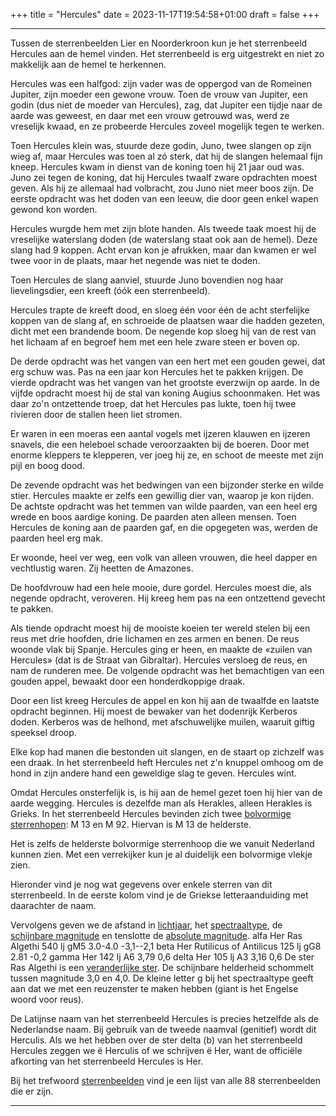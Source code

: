 +++
title = "Hercules"
date = 2023-11-17T19:54:58+01:00
draft = false
+++

---
Tussen de sterrenbeelden Lier en Noorderkroon kun je het sterrenbeeld
Hercules aan de hemel vinden. Het sterrenbeeld is erg uitgestrekt en
niet zo makkelijk aan de hemel te herkennen.

Hercules was een halfgod: zijn vader was de oppergod van de Romeinen
Jupiter, zijn moeder een gewone vrouw. Toen de vrouw van Jupiter, een
godin (dus niet de moeder van Hercules), zag, dat Jupiter een tijdje
naar de aarde was geweest, en daar met een vrouw getrouwd was, werd ze
vreselijk kwaad, en ze probeerde Hercules zoveel mogelijk tegen te
werken.

Toen Hercules klein was, stuurde deze godin, Juno, twee slangen op zijn
wieg af, maar Hercules was toen al zó sterk, dat hij de slangen helemaal
fijn kneep. Hercules kwam in dienst van de koning toen hij 21 jaar oud
was. Juno zei tegen de koning, dat hij Hercules twaalf zware opdrachten
moest geven. Als hij ze allemaal had volbracht, zou Juno niet meer boos
zijn. De eerste opdracht was het doden van een leeuw, die door geen
enkel wapen gewond kon worden.

Hercules wurgde hem met zijn blote handen. Als tweede taak moest hij de
vreselijke waterslang doden (de waterslang staat ook aan de hemel). Deze
slang had 9 koppen. Acht ervan kon je afrukken, maar dan kwamen er wel
twee voor in de plaats, maar het negende was niet te doden.

Toen Hercules de slang aanviel, stuurde Juno bovendien nog haar
lievelingsdier, een kreeft (óók een sterrenbeeld).

Hercules trapte de kreeft dood, en sloeg één voor één de acht
sterfelijke koppen van de slang af, en schroeide de plaatsen waar die
hadden gezeten, dicht met een brandende boom. De negende kop sloeg hij
van de rest van het lichaam af en begroef hem met een hele zware steen
er boven op.

De derde opdracht was het vangen van een hert met een gouden gewei, dat
erg schuw was. Pas na een jaar kon Hercules het te pakken krijgen. De
vierde opdracht was het vangen van het grootste everzwijn op aarde. In
de vijfde opdracht moest hij de stal van koning Augius schoonmaken. Het
was daar zo'n ontzettende troep, dat het Hercules pas lukte, toen hij
twee rivieren door de stallen heen liet stromen.

Er waren in een moeras een aantal vogels met ijzeren klauwen en ijzeren
snavels, die een heleboel schade veroorzaakten bij de boeren. Door met
enorme kleppers te klepperen, ver joeg hij ze, en schoot de meeste met
zijn pijl en boog dood.

De zevende opdracht was het bedwingen van een bijzonder sterke en wilde
stier. Hercules maakte er zelfs een gewillig dier van, waarop je kon
rijden. De achtste opdracht was het temmen van wilde paarden, van een
heel erg wrede en boos aardige koning. De paarden aten alleen mensen.
Toen Hercules de koning aan de paarden gaf, en die opgegeten was, werden
de paarden heel erg mak.

Er woonde, heel ver weg, een volk van alleen vrouwen, die heel dapper en
vechtlustig waren. Zij heetten de Amazones.

De hoofdvrouw had een hele mooie, dure gordel. Hercules moest die, als
negende opdracht, veroveren. Hij kreeg hem pas na een ontzettend gevecht
te pakken.

Als tiende opdracht moest hij de mooiste koeien ter wereld stelen bij
een reus met drie hoofden, drie lichamen en zes armen en benen. De reus
woonde vlak bij Spanje. Hercules ging er heen, en maakte de «zuilen van
Hercules» (dat is de Straat van Gibraltar). Hercules versloeg de reus,
en nam de runderen mee. De volgende opdracht was het bemachtigen van een
gouden appel, bewaakt door een honderdkoppige draak.

Door een list kreeg Hercules de appel en kon hij aan de twaalfde en
laatste opdracht beginnen. Hij moest de bewaker van het dodenrijk
Kerberos doden. Kerberos was de helhond, met afschuwelijke muilen,
waaruit giftig speeksel droop.

Elke kop had manen die bestonden uit slangen, en de staart op zichzelf
was een draak. In het sterrenbeeld heft Hercules net z\'n knuppel omhoog
om de hond in zijn andere hand een geweldige slag te geven. Hercules
wint.

Omdat Hercules onsterfelijk is, is hij aan de hemel gezet toen hij hier
van de aarde wegging. Hercules is dezelfde man als Herakles, alleen
Herakles is Grieks.
In het sterrenbeeld Hercules bevinden zich twee [bolvormige sterrenhopen](/encyclopedie/bolvormig): M 13 en M 92. Hiervan is M 13 de
helderste.

Het is zelfs de helderste bolvormige sterrenhoop die we vanuit Nederland
kunnen zien. Met een verrekijker kun je al duidelijk een bolvormige
vlekje zien.

Hieronder vind je nog wat gegevens over enkele sterren van dit
sterrenbeeld. In de eerste kolom vind je de Griekse letteraanduiding met
daarachter de naam.

Vervolgens geven we de afstand in [lichtjaar](/encyclopedie/lichtjaar), het
[spectraaltype](/encyclopedie/spectraa), de [schijnbare magnitude](/encyclopedie/magnitudr) en tenslotte de [absolute magnitude](/encyclopedie/absolute).
alfa Her Ras Algethi 540 lj gM5 3.0-4.0 -3,1--2,1 beta Her Rutilicus of
Antilicus 125 lj gG8 2.81 -0,2 gamma Her 142 lj A6 3,79 0,6 delta Her
105 lj A3 3,16 0,6
De ster Ras Algethi is een [veranderlijke ster](/encyclopedie/verander). De
schijnbare helderheid schommelt tussen magnitude 3,0 en 4,0. De kleine
letter g bij het spectraaltype geeft aan dat we met een reuzenster te
maken hebben (giant is het Engelse woord voor reus).

De Latijnse naam van het sterrenbeeld Hercules is precies hetzelfde als
de Nederlandse naam. Bij gebruik van de tweede naamval (genitief) wordt
dit Herculis. Als we het hebben over de ster delta (b) van het
sterrenbeeld Hercules zeggen we ë Herculis of we schrijven ë Her, want
de officiële afkorting van het sterrenbeeld Hercules is Her.

Bij het trefwoord [sterrenbeelden](/encyclopedie/sterrenbeeld) vind je een
lijst van alle 88 sterrenbeelden die er zijn.

---
